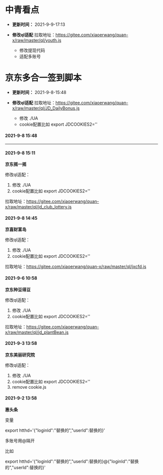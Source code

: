 中青看点
========
- **更新时间：**       2021-9-9-17:13

- **修改ql适配**
    拉取地址：https://gitee.com/xiaoerwang/quan-x/raw/master/ql/youth.js
  - 修改提现代码
  - 适配多账号

京东多合一签到脚本
========
- **更新时间：**       2021-9-8-15:48 

- **修改ql适配**
    拉取地址：https://gitee.com/xiaoerwang/quan-x/raw/master/ql/JD_DailyBonus.js
  - 修改 ./UA
  - cookie配置比如   export JDCOOKIES2=''

#### 2021-9-8 15:48 

  ****





#### 2021-9-8 15:11 

**京东摇一摇**


修改ql适配：
1. 修改 ./UA
2. cookie配置比如   export JDCOOKIES2=''

拉取地址：https://gitee.com/xiaoerwang/quan-x/raw/master/ql/jd_club_lottery.js

#### 2021-9-8 14:45 

**京喜财富岛**


修改ql适配：
1. 修改 ./UA
2. cookie配置比如   export JDCOOKIES2=''

拉取地址：https://gitee.com/xiaoerwang/quan-x/raw/master/ql/jxcfd.js


#### 2021-9-6 10:58 

**京东种豆得豆**


修改ql适配：
1. 修改 ./UA
2. cookie配置比如   export JDCOOKIES2=''

拉取地址：https://gitee.com/xiaoerwang/quan-x/raw/master/ql/jd_plantBean.js


#### 2021-9-3 13:58 

**京东美丽研究院**


修改ql适配：
1. 修改 ./UA
2. cookie配置比如   export JDCOOKIES2=''
3. remove cookie.js



#### 2021-9-2 13:58 

**惠头条**


变量

export htthd='{"loginId":"替换的","userId":替换的}'

多账号用@隔开

比如

export htthd='{"loginId":"替换的","userId":替换的}@{"loginId":"替换的","userId":替换的}'
